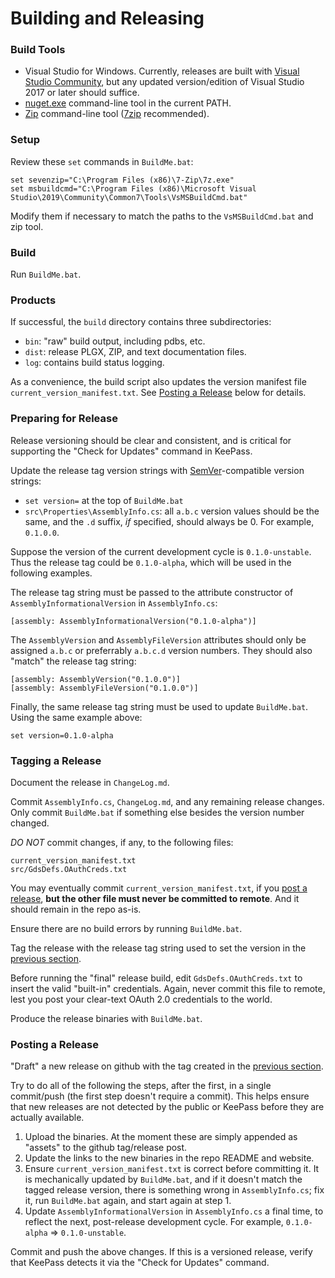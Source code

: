 # Building and Releasing
### Build Tools
* Visual Studio for Windows. Currently, releases are built with
[Visual Studio Community](https://visualstudio.microsoft.com/vs/community),
but any updated version/edition of Visual Studio 2017 or later should suffice.
* [nuget.exe](https://www.nuget.org/downloads/) command-line tool in the current PATH.
* [Zip](https://en.wikipedia.org/wiki/ZIP_(file_format)) command-line tool
([7zip](https://www.7-zip.org/) recommended).

### Setup
Review these ``set`` commands in ``BuildMe.bat``:

```
set sevenzip="C:\Program Files (x86)\7-Zip\7z.exe"
set msbuildcmd="C:\Program Files (x86)\Microsoft Visual Studio\2019\Community\Common7\Tools\VsMSBuildCmd.bat"
```

Modify them if necessary to match the paths to the ``VsMSBuildCmd.bat`` and zip
tool.

### Build
Run ``BuildMe.bat``.

### Products
If successful, the ``build`` directory contains three subdirectories:
* ``bin``: "raw" build output, including pdbs, etc.
* ``dist``: release PLGX, ZIP, and text documentation files.
* ``log``: contains build status logging.

As a convenience, the build script also updates the version manifest
file ``current_version_manifest.txt``.  See
[Posting a Release](#posting-a-release) below for details.

### Preparing for Release
Release versioning should be clear and consistent, and is critical for
supporting the "Check for Updates" command in KeePass.

Update the release tag version strings with [SemVer](https://semver.org)-compatible version strings:
* ``set version=`` at the top of ``BuildMe.bat``
* ``src\Properties\AssemblyInfo.cs``: all ``a.b.c`` version values should be the same,
and the ``.d`` suffix, *if* specified, should always be 0.  For example, ``0.1.0.0``. 

Suppose the version of the current development cycle is
``0.1.0-unstable``.  Thus the release tag could be
``0.1.0-alpha``, which will be used in the following examples.

The release tag string must be passed to the attribute constructor of
``AssemblyInformationalVersion`` in ``AssemblyInfo.cs``:

```
[assembly: AssemblyInformationalVersion("0.1.0-alpha")]
```

The ``AssemblyVersion`` and ``AssemblyFileVersion`` attributes should only
be assigned ``a.b.c`` or preferrably ``a.b.c.d`` version numbers.  They should
also "match" the release tag string:

```
[assembly: AssemblyVersion("0.1.0.0")]
[assembly: AssemblyFileVersion("0.1.0.0")]
```

Finally, the same release tag string must be used to update ``BuildMe.bat``.
Using the same example above:

```
set version=0.1.0-alpha
```

### Tagging a Release

Document the release in ``ChangeLog.md``.

Commit ``AssemblyInfo.cs``, ``ChangeLog.md``, and any remaining 
release changes.  Only commit ``BuildMe.bat`` if something else besides the version
number changed.  

*DO NOT* commit changes, if any, to the following files:
```
current_version_manifest.txt
src/GdsDefs.OAuthCreds.txt
```

You may eventually commit ``current_version_manifest.txt``,
if you [post a release](#posting-a-release), **but the other file
must never be committed to remote**. And it should remain in the repo
as-is.

Ensure there are no build errors by running ``BuildMe.bat``. 

Tag the release with the release tag string used to set the version in
the [previous section](#preparing-for-release).

Before running the "final" release build, edit ``GdsDefs.OAuthCreds.txt``
to insert the valid "built-in" credentials. Again, never commit this file to
remote, lest you post your clear-text OAuth 2.0 credentials to the world.

Produce the release binaries with ``BuildMe.bat``.

### Posting a Release

"Draft" a new release on github with the tag created in the [previous
section](#tagging-a-release).

Try to do all of the following the steps, after the first, in a single
commit/push (the first step doesn't require a commit). This helps
ensure that new releases are not detected by the public or KeePass
before they are actually available.

1. Upload the binaries.  At the moment these are simply appended as
"assets" to the github tag/release post.
2. Update the links to the new binaries in the repo README and website.
3. Ensure ``current_version_manifest.txt`` is correct before committing it.
It is mechanically updated by ``BuildMe.bat``, and if it doesn't match the
tagged release version, there is something wrong in ``AssemblyInfo.cs``; fix
it, run ``BuildMe.bat`` again, and start again at step 1.
4. Update ``AssemblyInformationalVersion`` in ``AssemblyInfo.cs`` 
a final time, to reflect the next, post-release development cycle. For
example, ``0.1.0-alpha`` &#x21D2; ``0.1.0-unstable``.

Commit and push the above changes.  If this is a versioned release,
verify that KeePass detects it via the "Check for Updates" command.
 